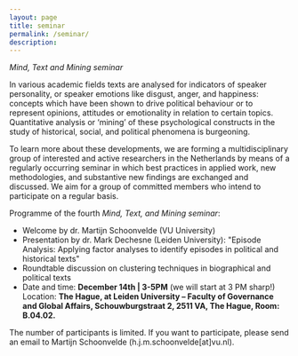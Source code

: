 ```yaml
---
layout: page
title: seminar
permalink: /seminar/
description:
---
```


*Mind, Text and Mining seminar*

In various academic fields texts are analysed for indicators of speaker personality, or speaker emotions like disgust, anger, and happiness: concepts which have been shown to drive political behaviour or to represent opinions, attitudes or emotionality in relation to certain topics. Quantitative analysis or ‘mining’ of these psychological constructs in the study of historical, social, and political phenomena is burgeoning.

To learn more about these developments, we are forming a multidisciplinary group of interested and active researchers in the Netherlands by means of a regularly occurring seminar in which best practices in applied work, new methodologies, and substantive new findings are exchanged and discussed. We aim for a group of committed members who intend to participate on a regular basis.

Programme of the fourth *Mind, Text, and Mining seminar*:

* Welcome by dr. Martijn Schoonvelde (VU University)
* Presentation by dr. Mark Dechesne (Leiden University): "Episode Analysis: Applying factor analyses to identify episodes in political and historical texts"
* Roundtable discussion on clustering techniques in biographical and political texts
* Date and time: **December 14th | 3-5PM** (we will start at 3 PM sharp!)
Location: **The Hague, at Leiden University – Faculty of Governance and Global Affairs, Schouwburgstraat 2, 2511 VA, The Hague, Room: B.04.02.**

The number of participants is limited. If you want to participate, please send an email to Martijn Schoonvelde (h.j.m.schoonvelde[at]vu.nl).
